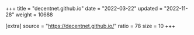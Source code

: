 +++
title = "decentnet.github.io"
date = "2022-03-22"
updated = "2022-11-28"
weight = 10688

[extra]
source = "https://decentnet.github.io/"
ratio = 78
size = 10
+++
